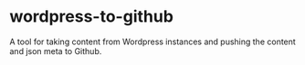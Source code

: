 # wordpress-to-github

A tool for taking content from Wordpress instances and pushing the content and json meta to Github.
